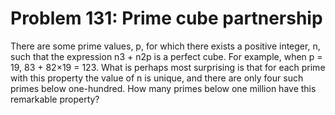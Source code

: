 # Problem 131: Prime cube partnership
There are some prime values, p, for which there exists a positive
integer, n, such that the expression n3 + n2p is a perfect cube. For
example, when p = 19, 83 + 82×19 = 123. What is perhaps most surprising
is that for each prime with this property the value of n is unique, and
there are only four such primes below one-hundred. How many primes below
one million have this remarkable property?

